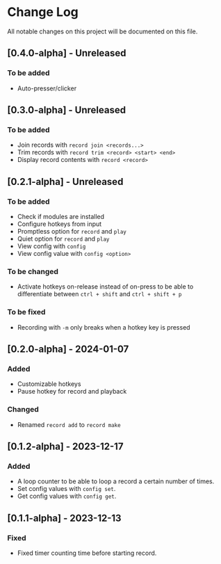 # Change Log

All notable changes on this project will be documented on this file.

## [0.4.0-alpha] - Unreleased
### To be added
- Auto-presser/clicker

## [0.3.0-alpha] - Unreleased
### To be added
- Join records with `record join <records...>`
- Trim records with `record trim <record> <start> <end>`
- Display record contents with `record <record>`

## [0.2.1-alpha] - Unreleased
### To be added
- Check if modules are installed
- Configure hotkeys from input
- Promptless option for `record` and `play`
- Quiet option for `record` and `play`
- View config with `config`
- View config value with `config <option>`
### To be changed
- Activate hotkeys on-release instead of on-press to be able to differentiate between `ctrl + shift` and `ctrl + shift + p`
### To be fixed
- Recording with `-m` only breaks when a hotkey key is pressed

## [0.2.0-alpha] - 2024-01-07
### Added
- Customizable hotkeys
- Pause hotkey for record and playback
### Changed
- Renamed `record add` to `record make`

## [0.1.2-alpha] - 2023-12-17
### Added
- A loop counter to be able to loop a record a certain number of times.
- Set config values with `config set`.
- Get config values with `config get`.

## [0.1.1-alpha] - 2023-12-13
### Fixed
- Fixed timer counting time before starting record.